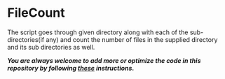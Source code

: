 # FileCount

The script goes through given directory along with each of the sub-directories(if any) and count the number of files in the supplied directory and its sub directories as well.

***You are always welcome to add more or optimize the code in this repository by following [these](https://github.com/Aman9026/FileCount/blob/master/CONTRIBUTING.md) instructions.***
